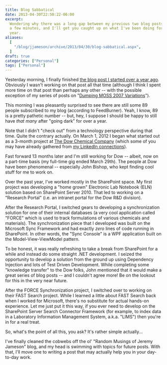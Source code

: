 ```yaml
---
title: Blog Sabbatical
date: 2013-04-30T22:50:22-06:00
excerpt:
  Wondering why there was a long gap between my previous two blog posts? Give me
  a few minutes, and I'll get you caught up on what I've been doing for the past
  year.
aliases:
  [
    "/blog/jjameson/archive/2013/04/30/blog-sabbatical.aspx",
  ]
draft: true
categories: ["Personal"]
tags: ["Personal"]
---
```


Yesterday morning, I finally finished
[the blog post I started over a year ago](/blog/jjameson/2013/04/30/installation-guide-for-sharepoint-server-2010-and-office-web-apps).
Obviously I wasn't working on that post all that time (although I think I spent
more time on that post than perhaps any other -- with the possible exception of
my series of posts on
"[Dumping MOSS 2007 Variations](/blog/jjameson/2007/10/30/dumping-moss-2007-variations-part-1)").

This morning I was pleasantly surprised to see there are still some 89 people
subscribed to my blog (according to FeedBurner). Yeah, I know, 89 is a pretty
pathetic number -- but, hey, I suppose I should be happy to still have _that
many_ after "going dark" for over a year.

Note that I didn't "check out" from a technology perspective during that time.
Quite the contrary actually. On March 1, 2012 I began what started out as a
3-month project at [The Dow Chemical Company](http://www.dow.com) (which some of
you may have already gathered from
[my LinkedIn connections](http://www.linkedin.com/in/jeremyjameson)).

Fast forward 13 months later and I'm still working for Dow -- albeit, now on a
part-time basis (my full-time gig ended March 29th). The people at Dow have been
phenomenal -- especially John Bishop, who kept finding cool stuff for me to work
on.

Over the past year, I've worked mostly in the SharePoint space. My first project
was developing a "home grown" Electronic Lab Notebook (ELN) solution based on
SharePoint Server 2010. That led to working on a "Research Portal" (i.e. an
intranet portal for the Dow R&D division).

After the Research Portal, I switched gears to developing a synchronization
solution for one of their internal databases (a very cool application called
"FORCE" which is used to track formulations of various chemicals and materials).
The synchronization piece that I developed was built on the Microsoft Sync
Framework and had exactly _zero_ lines of code running in SharePoint. In other
words, the "Sync Console" is a WPF application built on the Model-View-ViewModel
pattern.

To be honest, it was really refreshing to take a break from SharePoint for a
while and instead do some straight .NET development. I seized the opportunity to
develop a solution from the ground up using Dependency Injection and lots of
Test Driven Development. While completing some "knowledge transfer" to the Dow
folks, John mentioned that it would make a great series of blog posts -- and I
couldn't agree more! Be on the lookout for this in the very near future.

After the FORCE Synchronization project, I switched over to working on their
FAST Search project. While I learned a little about FAST Search back when I
worked for Microsoft, there's no substitute for actual hands-on experience. Let
me just put it this way, if you ever need to develop on the SharePoint Server
Search Connector Framework (for example, to index data in a Laboratory
Information Management System, a.k.a. "LIMS") then you're in for a real treat.

So, what's the point of all this, you ask? It's rather simple actually...

I've finally cleaned the cobwebs off the ol' "Random Musings of Jeremy Jameson"
blog, and my head is swimming with topics for future posts. With that, I'll move
one to writing a post that may actually help you in your day-to-day work.

